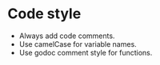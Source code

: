 # Code style

- Always add code comments.
- Use camelCase for variable names.
- Use godoc comment style for functions.
